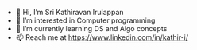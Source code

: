 - 👋 Hi, I’m Sri Kathiravan Irulappan
- 👀 I’m interested in Computer programming
- 🌱 I’m currently learning DS and Algo concepts
- 📫 Reach me at https://www.linkedin.com/in/kathir-i/

<!---
Kathir-TechWorks/Kathir-TechWorks is a ✨ special ✨ repository because its `README.md` (this file) appears on your GitHub profile.
You can click the Preview link to take a look at your changes.
--->
